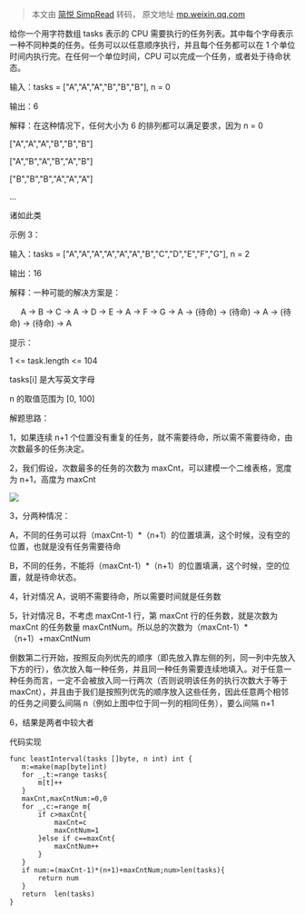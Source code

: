 > 本文由 [简悦 SimpRead](http://ksria.com/simpread/) 转码， 原文地址 [mp.weixin.qq.com](https://mp.weixin.qq.com/s?src=11×tamp=1624949883&ver=3159&signature=-PE0kTN84XjjwA1l2F7o8qOsQHC8rt48PqCBycsuQ1T4mYykO6RAjQRIRrNv5gusz5hAKeIVSnRsPJFJ95du8AmPBNG855hhKFbUfsNu0cw0c99S2wfARwTQTEPsJ9Xl&new=1)

给你一个用字符数组 tasks 表示的 CPU 需要执行的任务列表。其中每个字母表示一种不同种类的任务。任务可以以任意顺序执行，并且每个任务都可以在 1 个单位时间内执行完。在任何一个单位时间，CPU 可以完成一个任务，或者处于待命状态。

输入：tasks = ["A","A","A","B","B","B"], n = 0

输出：6

解释：在这种情况下，任何大小为 6 的排列都可以满足要求，因为 n = 0

["A","A","A","B","B","B"]

["A","B","A","B","A","B"]

["B","B","B","A","A","A"]

...

诸如此类

示例 3：

输入：tasks = ["A","A","A","A","A","A","B","C","D","E","F","G"], n = 2

输出：16

解释：一种可能的解决方案是：

     A -> B -> C -> A -> D -> E -> A -> F -> G -> A -> (待命) -> (待命) -> A -> (待命) -> (待命) -> A

提示：

1 <= task.length <= 104

tasks[i] 是大写英文字母

n 的取值范围为 [0, 100]

解题思路：

1，如果连续 n+1 个位置没有重复的任务，就不需要待命，所以需不需要待命，由次数最多的任务决定。  

2，我们假设，次数最多的任务的次数为 maxCnt，可以建模一个二维表格，宽度为 n+1，高度为 maxCnt  

![](https://mmbiz.qpic.cn/mmbiz_png/vcGM5GwZRgz4psy3IlNEHSPDXFXDWUMmysG1z1IIicOkym3ogDHJwl43icCWEwowTvXjHaSBa99uTyH4goqfTXxg/640?wx_fmt=png)

3，分两种情况：  

A，不同的任务可以将（maxCnt-1）*（n+1）的位置填满，这个时候，没有空的位置，也就是没有任务需要待命

B，不同的任务，不能将（maxCnt-1）*（n+1）的位置填满，这个时候，空的位置，就是待命状态。  

4，针对情况 A，说明不需要待命，所以需要时间就是任务数  

5，针对情况 B，不考虑 maxCnt-1 行，第 maxCnt 行的任务数，就是次数为 maxCnt 的任务数量 maxCntNum。所以总的次数为（maxCnt-1）*（n+1）+maxCntNum

倒数第二行开始，按照反向列优先的顺序（即先放入靠左侧的列，同一列中先放入下方的行），依次放入每一种任务，并且同一种任务需要连续地填入。对于任意一种任务而言，一定不会被放入同一行两次（否则说明该任务的执行次数大于等于 maxCnt），并且由于我们是按照列优先的顺序放入这些任务，因此任意两个相邻的任务之间要么间隔 n（例如上图中位于同一列的相同任务），要么间隔 n+1

6，结果是两者中较大者  

代码实现

```
func leastInterval(tasks []byte, n int) int {
   m:=make(map[byte]int)
   for _,t:=range tasks{
       m[t]++
   }
   maxCnt,maxCntNum:=0,0
   for _,c:=range m{
       if c>maxCnt{
           maxCnt=c
           maxCntNum=1
       }else if c==maxCnt{
           maxCntNum++
       }
   }
   if num:=(maxCnt-1)*(n+1)+maxCntNum;num>len(tasks){
       return num
   }
   return  len(tasks)
}

```
